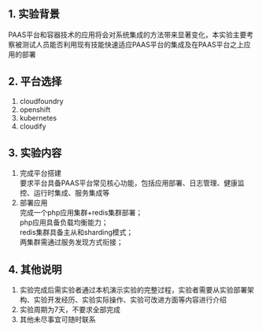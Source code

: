 ## 1.  实验背景
PAAS平台和容器技术的应用将会对系统集成的方法带来显著变化，本实验主要考察被测试人员能否利用现有技能快速适应PAAS平台的集成及在PAAS平台之上应用的部署
## 2.  平台选择   
1. cloudfoundry
2. openshift
3. kubernetes
4. cloudify

## 3.  实验内容
1. 完成平台搭建  
要求平台具备PAAS平台常见核心功能，包括应用部署、日志管理、健康监控、运行时集成、服务集成等
2. 部署应用  
完成一个php应用集群+redis集群部署；  
php应用具备负载均衡能力；  
redis集群具备主从和sharding模式；    
两集群需通过服务发现方式衔接；  

## 4. 其他说明
1. 实验完成后需实验者通过本机演示实验的完整过程，实验者需要从实验部署架构、实验开发经历、实验实际操作、实验可改进方面等内容进行介绍
2. 实验周期为7天，不要求全部完成
3. 其他未尽事宜可随时联系
